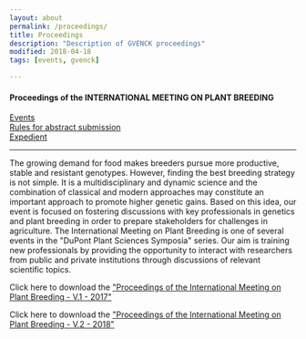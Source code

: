 ```yaml
---
layout: about
permalink: /proceedings/
title: Proceedings
description: "Description of GVENCK proceedings"
modified: 2018-04-18
tags: [events, gvenck]

---
```


#### Proceedings of the INTERNATIONAL MEETING ON PLANT BREEDING

[Events](../events/)  
[Rules for abstract submission](../pages/abstract-rules/)  
[Expedient](../pages/expedient/)  

<center><hr></center>

The growing demand for food makes breeders pursue more productive, stable and
resistant genotypes. However, finding the best breeding strategy is not simple. It is a
multidisciplinary and dynamic science and the combination of classical and modern
approaches may constitute an important approach to promote higher genetic gains.
Based on this idea, our event is focused on fostering discussions with key
professionals in genetics and plant breeding in order to prepare stakeholders for
challenges in agriculture.
The International Meeting on Plant Breeding is one of several events in the "DuPont
Plant Sciences Symposia" series. Our aim is training new professionals by providing
the opportunity to interact with researchers from public and private institutions
through discussions of relevant scientific topics.

Click here to download the ["Proceedings of the International Meeting on Plant Breeding - V.1 - 2017"](../files/impb-proceedings-v1.pdf)

Click here to download the ["Proceedings of the International Meeting on Plant Breeding - V.2 - 2018"](../files/2impb-proceedings-v2.pdf)
